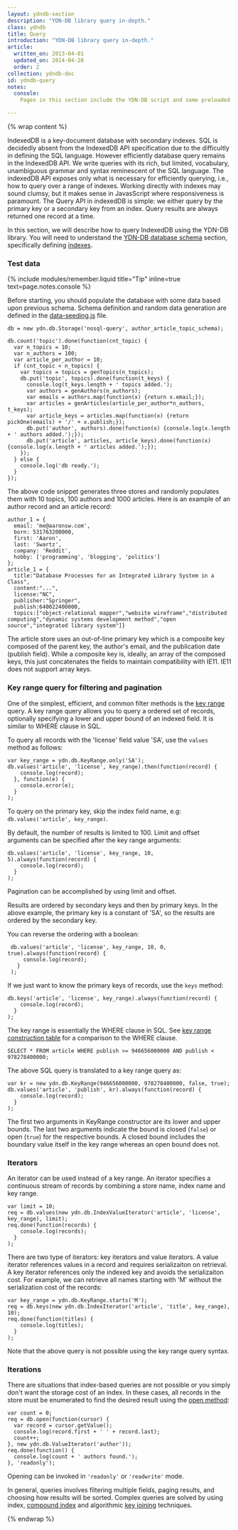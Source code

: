 ```yaml
---
layout: ydndb-section
description: "YDN-DB library query in-depth."
class: ydndb
title: Query
introduction: "YDN-DB library query in-depth."
article:
  written_on: 2013-04-01
  updated_on: 2014-04-28
  order: 2
collection: ydndb-doc
id: ydndb-query
notes:
  console:
    Pages in this section include the YDN-DB script and some preloaded data and utility functions.  You can follow the sample code in your browser's developer console to see in action.

---
```


{% wrap content %}


IndexedDB is a key-document database with secondary indexes. SQL is decidedly absent from the IndexedDB API specification due to the difficultly in defining the SQL language. However efficiently database query remains in the IndexedDB API. We write queries with its rich, but limited, vocabulary, unambiguous grammar and syntax reminescent of the SQL language. The indexedDB API exposes only what is necessary for efficiently querying, i.e., how to query over a range of indexes. Working directly with indexes may sound clumsy, but it makes sense in JavasScript where responsiveness is paramount.  The Query API in indexedDB is simple: we either query by the primary key or a secondary key from an index. Query results are always returned one record at a time.

In this section, we will describe how to query IndexedDB using the YDN-DB library. You will need to understand the [YDN-DB database schema](../setup/schema.html) section, specifically defining [indexes](../setup/index.html).

### Test data

<script src="/js/ydn-db/data-seeding.js"></script>

{% include modules/remember.liquid title="Tip" inline=true text=page.notes.console %}

Before starting, you should populate the database with some data based upon previous schema. Schema definition and random data generation are defined in the [data-seeding.js](http://dev.yathit.com/js/ydn-db/data-seeding.js) file.

    db = new ydn.db.Storage('nosql-query', author_article_topic_schema);

    db.count('topic').done(function(cnt_topic) {
      var n_topics = 10;
      var n_authors = 100;
      var article_per_author = 10;
      if (cnt_topic < n_topics) {
        var topics = topics = genTopics(n_topics);
        db.put('topic', topics).done(function(t_keys) {
          console.log(t_keys.length + ' topics added.');
          var authors = genAuthors(n_authors);
          var emails = authors.map(function(x) {return x.email;});
          var articles = genArticles(article_per_author*n_authors, t_keys);
          var article_keys = articles.map(function(x) {return pickOne(emails) + '/' + x.publish;});
          db.put('author', authors).done(function(x) {console.log(x.length + ' authors added.');});
          db.put('article', articles, article_keys).done(function(x) {console.log(x.length + ' articles added.');});
        });
      } else {
        console.log('db ready.');
      }
    });

The above code snippet generates three stores and randomly populates them with 10 topics, 100 authors and 1000 articles.  Here is an example of an author record and an article record:

    author_1 = {
      email: 'me@aaronsw.com',
      born: 531763200000,
      first: 'Aaron',
      last: 'Swartz',
      company: 'Reddit',
      hobby: ['programming', 'blogging', 'politics']
    };
    article_1 = {
      title:"Database Processes for an Integrated Library System in a Class",
      content:"...",
      license:"NC",
      publisher:"Springer",
      publish:640022400000,
      topics:["object-relational mapper","website wireframe","distributed computing","dynamic systems development method","open source","integrated library system"]}

The article store uses an out-of-line primary key which is a composite key composed of the parent key, the author's email, and the publication date (publish field).  While a composite key is, ideally, an array of the composed keys, this just concatenates the fields to maintain compatibility with IE11. IE11 does not support array keys.


### Key range query for filtering and pagination

One of the simplest, efficient, and common filter methods is the [key range](../setup/key.html#keyrange) query. A key range query allows you to query a ordered set of records, optionally specifying a lower and upper bound of an indexed field. It is similar to WHERE clause in SQL.

To query all records with the 'license' field value 'SA', use the `values` method as follows:

    var key_range = ydn.db.KeyRange.only('SA');
    db.values('article', 'license', key_range).then(function(record) {
        console.log(record);
      }, function(e) {
        console.error(e);
      }
    );

To query on the primary key, skip the index field name, e.g: `db.values('article', key_range)`.

By default, the number of results is limited to 100. Limit and offset arguments can be specified after the key range arguments:

    db.values('article', 'license', key_range, 10, 5).always(function(record) {
        console.log(record);
      }
    );

Pagination can be accomplished by using limit and offset.

Results are ordered by secondary keys and then by primary keys.  In the above example, the primary key is a constant of 'SA', so the results are ordered by the secondary key.

You can reverse the ordering with a boolean:

     db.values('article', 'license', key_range, 10, 0, true).always(function(record) {
         console.log(record);
       }
     );

If we just want to know the primary keys of records, use the `keys` method:

    db.keys('article', 'license', key_range).always(function(record) {
        console.log(record);
      }
    );

The key range is essentially the WHERE clause in SQL. See [key range construction table](../setup/key.html#keyrange) for a comparison to the WHERE clause.

    SELECT * FROM article WHERE publish >= 946656000000 AND publish < 978278400000;

The above SQL query is translated to a key range query as:

    var kr = new ydn.db.KeyRange(946656000000, 978278400000, false, true);
    db.values('article', 'publish', kr).always(function(record) {
        console.log(record);
      }
    );
    
The first two arguments in KeyRange constructor are its lower and upper bounds. The last two arguments indicate the bound is closed (`false`) or open (`true`) for the respective bounds. A closed bound includes the boundary value itself in the key range whereas an open bound does not.   

### Iterators

An iterator can be used instead of a key range. An iterator specifies a continuous stream of records by combining a store name, index name and key range.

    var limit = 10;
    req = db.values(new ydn.db.IndexValueIterator('article', 'license', key_range), limit);
    req.done(function(records) {
        console.log(records);
      }
    );

There are two type of iterators: key iterators and value iterators.  A value iterator references values in a record and requires serializaiton on retrieval.  A key iterator references only the indexed key and avoids the serializaiton cost. For example, we can retrieve all names starting with 'M' without the serialization cost of the records:

    var key_range = ydn.db.KeyRange.starts('M');
    req = db.keys(new ydn.db.IndexIterator('article', 'title', key_range), 10);
    req.done(function(titles) {
        console.log(titles);
      }
    );

Note that the above query is not possible using the key range query syntax.

### Iterations

There are situations that index-based queries are not possible or you simply don't want the storage cost of an index. In these cases, all records in the store must be enumerated to find the desired result using the [open method](/api/ydn/db/storage.html#open):

    var count = 0;
    req = db.open(function(cursor) {
      var record = cursor.getValue();
      console.log(record.first + ' ' + record.last);
      count++;
    }, new ydn.db.ValueIterator('author'));
    req.done(function() {
      console.log(count + ' authors found.');
    }, 'readonly');

Opening can be invoked in `'readonly'` or `'readwrite'` mode.

In general, queries involves filtering multiple fields, paging results, and choosing how results will be sorted. Complex queries are solved by using index, [compound index](compound-index.html) and algorithmic [key joining](key-joining.html) techniques.

{% endwrap %}
